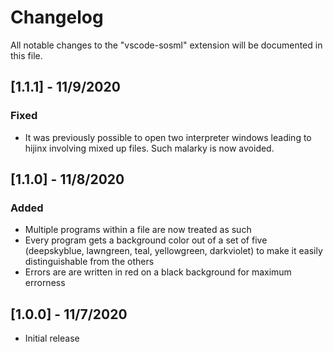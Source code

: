 # Changelog

All notable changes to the "vscode-sosml" extension will be documented in this file.

## [1.1.1] - 11/9/2020

### Fixed

- It was previously possible to open two interpreter windows leading to hijinx involving mixed up files. Such malarky is now avoided.

## [1.1.0] - 11/8/2020

### Added

- Multiple programs within a file are now treated as such
- Every program gets a background color out of a set of five (deepskyblue, lawngreen, teal, yellowgreen, darkviolet) to make it easily distinguishable from the others
- Errors are are written in red on a black background for maximum errorness

## [1.0.0] - 11/7/2020

- Initial release
